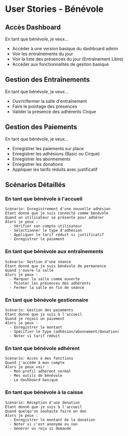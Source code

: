 # User Stories - Bénévole

## Accès Dashboard
En tant que bénévole, je veux...
- Accéder à une version basique du dashboard admin
- Voir les entraînements du jour
- Voir la liste des présences du jour (Entraînement Libre)
- Accéder aux fonctionnalités de gestion basique

## Gestion des Entraînements
En tant que bénévole, je veux...
- Ouvrir/fermer la salle d'entraînement
- Faire le pointage des présences
- Valider la présence des adhérents Cirque

## Gestion des Paiements
En tant que bénévole, je veux...
- Enregistrer les paiements sur place
- Enregistrer les adhésions (Basic ou Cirque)
- Enregistrer les abonnements
- Enregistrer les donations
- Appliquer les tarifs réduits avec justificatif

## Scénarios Détaillés

### En tant que bénévole à l'accueil
```gherkin
Scénario: Enregistrement d'une nouvelle adhésion
Étant donné que je suis connecté comme bénévole
Quand un utilisateur se présente pour adhérer
Alors je peux :
  - Vérifier son compte utilisateur
  - Sélectionner le type d'adhésion
  - Appliquer le tarif réduit si justificatif
  - Enregistrer le paiement
```

### En tant que bénévole aux entraînements
```gherkin
Scénario: Gestion d'une séance
Étant donné que je suis bénévole de permanence
Quand j'ouvre la salle
Alors je peux :
  - Marquer la salle comme ouverte
  - Pointer les présences des adhérents
  - Fermer la salle en fin de séance
```

### En tant que bénévole gestionnaire
```gherkin
Scénario: Gestion des paiements
Étant donné que je suis à l'accueil
Quand je reçois un paiement
Alors je peux :
  - Enregistrer le montant
  - Spécifier le type (adhésion/abonnement/donation)
  - Noter si tarif réduit
```

### En tant que bénévole adhérent
```gherkin
Scénario: Accès à mes fonctions
Quand j'accède à mon compte
Alors je peux voir :
  - Mon profil adhérent normal
  - Mes outils de bénévole
  - Le dashboard basique
```

### En tant que bénévole à la caisse
```gherkin
Scénario: Réception d'une donation
Étant donné que je suis à l'accueil
Quand quelqu'un souhaite faire un don
Alors je peux :
  - Enregistrer le montant de la donation
  - Noter si c'est anonyme ou non
  - Générer un reçu si demandé
``` 